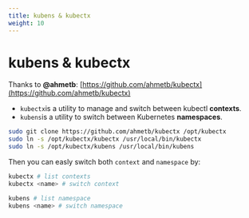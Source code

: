 ```yaml
---
title: kubens & kubectx
weight: 10
---
```


# kubens & kubectx

Thanks to **@ahmetb**: [https://github.com/ahmetb/kubectx](https://github.com/ahmetb/kubectx)

* `kubectx`is a utility to manage and switch between kubectl **contexts**.
* `kubens`is a utility to switch between Kubernetes **namespaces**.

```bash
sudo git clone https://github.com/ahmetb/kubectx /opt/kubectx
sudo ln -s /opt/kubectx/kubectx /usr/local/bin/kubectx
sudo ln -s /opt/kubectx/kubens /usr/local/bin/kubens
```

Then you can easly switch both `context` and `namespace` by:

```bash
kubectx # list contexts
kubectx <name> # switch context

kubens # list namespace
kubens <name> # switch namespace
```
